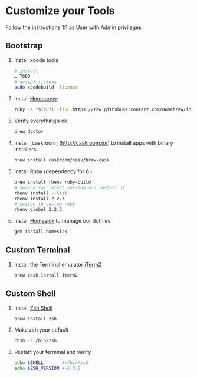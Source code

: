Customize your Tools
====================
Follow the instructions 1:1 as User with Admin privileges

## Bootstrap
1. Install xcode tools
    ```bash
    # install
    … TODO
    # accept license
    sudo xcodebuild -license
    ```
    
2. Install [Homebrew](http://brew.sh/):
    ```bash
    ruby -e "$(curl -fsSL https://raw.githubusercontent.com/Homebrew/install/master/install)"
    ```
    
3. Verify everything’s ok
    ```bash 
    brew doctor
    ```
    
4. Install [caskroom] (http://caskroom.io/) to install apps with binary installers:
    ```bash
    brew install caskroom/cask/brew-cask
    ```

5. Install Ruby (dependency for 6.)
    ```bash
    brew install rbenv ruby-build
    # search for latest version and install it
    rbenv install --list
    rbenv install 2.2.3
    # switch to custom ruby
    rbenv global 2.2.3
    ```
    
6. Install [Homesick](https://github.com/technicalpickles/homesick) to manage our dotfiles
    ```bash
    gem install homesick
    ```
    
## Custom Terminal
1. Install the Terminal emulator [iTerm2](https://www.iterm2.com/)

    ```bash
    brew cask install iterm2
    ```
    
## Custom Shell
1. Install [Zsh Shell](http://www.zsh.org)
    ```bash
    brew install zsh
    ```
    
2. Make zsh your default
    ```bash
    chsh -s /bin/zsh
    ```
    
3. Restart your terminal and verify
    ```bash
    echo $SHELL       #>/bin/zsh
    echo $ZSH_VERSION #>5.0.8
    ```

